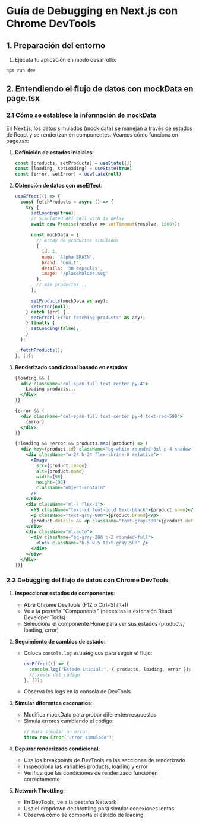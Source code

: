 # Guía de Debugging en Next.js con Chrome DevTools

## 1. Preparación del entorno
1. Ejecuta tu aplicación en modo desarrollo:
```bash
npm run dev
```

## 2. Entendiendo el flujo de datos con mockData en page.tsx

### 2.1 Cómo se establece la información de mockData

En Next.js, los datos simulados (mock data) se manejan a través de estados de React y se renderizan en componentes. Veamos cómo funciona en page.tsx:

1. **Definición de estados iniciales**:
   ```jsx
   const [products, setProducts] = useState([])
   const [loading, setLoading] = useState(true)
   const [error, setError] = useState(null)
   ```

2. **Obtención de datos con useEffect**:
   ```jsx
   useEffect(() => {
     const fetchProducts = async () => {
       try {
         setLoading(true);
         // Simulated API call with 1s delay
         await new Promise(resolve => setTimeout(resolve, 1000));
         
         const mockData = [
           // Array de productos simulados
           {
             id: 1,
             name: 'Alpha BRAIN',
             brand: 'Onnit',
             details: '30 capsules',
             image: '/placeholder.svg'
           },
           // más productos...
         ];

         setProducts(mockData as any);
         setError(null);
       } catch (err) {
         setError('Error fetching products' as any);
       } finally {
         setLoading(false);
       }
     };

     fetchProducts();
   }, []);
   ```

3. **Renderizado condicional basado en estados**:
   ```jsx
   {loading && (
     <div className="col-span-full text-center py-4">
       Loading products...
     </div>
   )}

   {error && (
     <div className="col-span-full text-center py-4 text-red-500">
       {error}
     </div>
   )}

   {!loading && !error && products.map((product) => (
     <div key={product.id} className="bg-white rounded-3xl p-4 shadow-sm flex items-center">
       <div className="w-24 h-24 flex-shrink-0 relative">
         <Image
           src={product.image}
           alt={product.name}
           width={96}
           height={96}
           className="object-contain"
         />
       </div>
       <div className="ml-4 flex-1">
         <h3 className="text-xl font-bold text-black">{product.name}</h3>
         <p className="text-gray-600">{product.brand}</p>
         {product.details && <p className="text-gray-500">{product.details}</p>}
       </div>
       <div className="ml-auto">
         <div className="bg-gray-200 p-2 rounded-full">
           <Lock className="h-5 w-5 text-gray-500" />
         </div>
       </div>
     </div>
   ))}
   ```

### 2.2 Debugging del flujo de datos con Chrome DevTools

1. **Inspeccionar estados de componentes**:
   - Abre Chrome DevTools (F12 o Ctrl+Shift+I)
   - Ve a la pestaña "Components" (necesitas la extensión React Developer Tools)
   - Selecciona el componente Home para ver sus estados (products, loading, error)

2. **Seguimiento de cambios de estado**:
   - Coloca `console.log` estratégicos para seguir el flujo:
     ```jsx
     useEffect(() => {
       console.log("Estado inicial:", { products, loading, error });
       // resto del código
     }, []);
     ```
   - Observa los logs en la consola de DevTools

3. **Simular diferentes escenarios**:
   - Modifica mockData para probar diferentes respuestas
   - Simula errores cambiando el código:
     ```jsx
     // Para simular un error:
     throw new Error("Error simulado");
     ```

4. **Depurar renderizado condicional**:
   - Usa los breakpoints de DevTools en las secciones de renderizado
   - Inspecciona las variables products, loading y error
   - Verifica que las condiciones de renderizado funcionen correctamente

5. **Network Throttling**:
   - En DevTools, ve a la pestaña Network
   - Usa el dropdown de throttling para simular conexiones lentas
   - Observa cómo se comporta el estado de loading